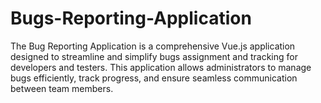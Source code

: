 # Bugs-Reporting-Application
The Bug Reporting Application is a comprehensive Vue.js application designed to streamline and simplify bugs assignment and tracking for developers and testers. This application allows administrators to manage bugs efficiently, track progress, and ensure seamless communication between team members.
